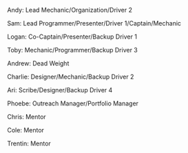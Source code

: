 Andy: Lead Mechanic/Organization/Driver 2

Sam: Lead Programmer/Presenter/Driver 1/Captain/Mechanic

Logan: Co-Captain/Presenter/Backup Driver 1

Toby: Mechanic/Programmer/Backup Driver 3

Andrew: Dead Weight

Charlie: Designer/Mechanic/Backup Driver 2

Ari: Scribe/Designer/Backup Driver 4

Phoebe: Outreach Manager/Portfolio Manager

Chris: Mentor

Cole: Mentor

Trentin: Mentor
